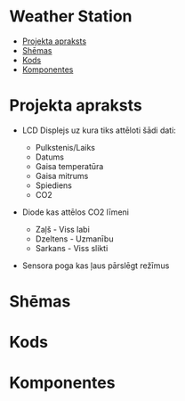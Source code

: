 # Weather Station
* [Projekta apraksts](#Projekta-apraksts)
* [Shēmas](#Shēmas)
* [Kods](#Kods)
* [Komponentes](#Komponentes)

# Projekta apraksts
* LCD Displejs uz kura tiks attēloti šādi dati:
  * Pulkstenis/Laiks
  * Datums
  * Gaisa temperatūra
  * Gaisa mitrums
  * Spiediens
  * CO2
* Diode kas attēlos CO2 līmeni
  * Zaļš - Viss labi
  * Dzeltens - Uzmanību
  * Sarkans - Viss slikti
  
* Sensora poga kas ļaus pārslēgt režīmus

# Shēmas
# Kods
# Komponentes
